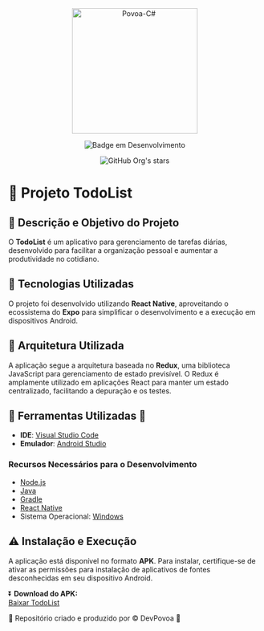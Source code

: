 <div align="center">
<img align="center" alt="Povoa-C#" height="250" width="250" src="https://cdn.jsdelivr.net/gh/devicons/devicon@latest/icons/react/react-original-wordmark.svg"/>
 
![Badge em Desenvolvimento](http://img.shields.io/static/v1?label=STATUS&message=EM%20DESENVOLVIMENTO&color=GREEN&style=for-the-badge)

![GitHub Org's stars](https://img.shields.io/github/stars/DevPovoa?style=social)
</div>


# :bookmark_tabs: Projeto TodoList

## :pushpin: Descrição e Objetivo do Projeto

O **TodoList** é um aplicativo para gerenciamento de tarefas diárias, desenvolvido para facilitar a organização pessoal e aumentar a produtividade no cotidiano.

## :pushpin: Tecnologias Utilizadas

O projeto foi desenvolvido utilizando **React Native**, aproveitando o ecossistema do **Expo** para simplificar o desenvolvimento e a execução em dispositivos Android.

## :pushpin: Arquitetura Utilizada

A aplicação segue a arquitetura baseada no **Redux**, uma biblioteca JavaScript para gerenciamento de estado previsível. O Redux é amplamente utilizado em aplicações React para manter um estado centralizado, facilitando a depuração e os testes.

## :pushpin: Ferramentas Utilizadas :hammer:

- **IDE**: [Visual Studio Code](https://code.visualstudio.com/)
- **Emulador**: [Android Studio](https://developer.android.com/studio?hl=pt-br)

### Recursos Necessários para o Desenvolvimento

- [Node.js](https://nodejs.org/pt)
- [Java](https://www.oracle.com/br/java/technologies/downloads/)
- [Gradle](https://gradle.org/)
- [React Native](https://reactnative.dev/)
- Sistema Operacional: [Windows](https://www.microsoft.com/pt-br/windows/windows-11?r=1)

## :warning: Instalação e Execução

A aplicação está disponível no formato **APK**. Para instalar, certifique-se de ativar as permissões para instalação de aplicativos de fontes desconhecidas em seu dispositivo Android.

:arrow_double_down: **Download do APK:**  
[Baixar TodoList](https://drive.usercontent.google.com/download?id=1rYb4_PozUupMx2PW2o_7Q-JHyQ8IWNtP&export=download&authuser=0)

🚀 Repositório criado e produzido por © DevPovoa 🎯

